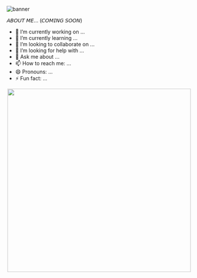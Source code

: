 ![banner](https://i.ibb.co/48tdRY1/README-md-MAtheus-Barbosa-Almeida-3.gif)



𝘈𝘉𝘖𝘜𝘛 𝘔𝘌... (𝘊𝘖𝘔𝘐𝘕𝘎 𝘚𝘖𝘖𝘕) 



- 🔭 I’m currently working on ...
- 🌱 I’m currently learning ...
- 👯 I’m looking to collaborate on ...
- 🤔 I’m looking for help with ...
- 💬 Ask me about ...
- 📫 How to reach me: ...
- 😄 Pronouns: ...
- ⚡ Fun fact: ...


<p align="center"><img src="https://github-readme-stats.vercel.app/api?username=MatheusB2002&show_icons=true&theme=midnight-purple" width=500> 

